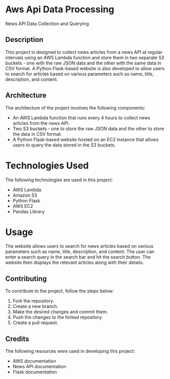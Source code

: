 # Aws Api Data Processing

News API Data Collection and Querying

## Description

This project is designed to collect news articles from a news API at regular intervals using an AWS Lambda function and store them in two separate S3 buckets - one with the raw JSON data and the other with the same data in CSV format. A Python Flask-based website is also developed to allow users to search for articles based on various parameters such as name, title, description, and content.

## Architecture
The architecture of the project involves the following components:

- An AWS Lambda function that runs every 4 hours to collect news articles from the news API.
- Two S3 buckets - one to store the raw JSON data and the other to store the data in CSV format.
- A Python Flask-based website hosted on an EC2 instance that allows users to query the data stored in the S3 buckets.

# Technologies Used
The following technologies are used in this project:

- AWS Lambda
- Amazon S3
- Python Flask
- AWS EC2
- Pandas Library

# Usage

The website allows users to search for news articles based on various parameters such as name, title, description, and content. The user can enter a search query in the search bar and hit the search button. The website then displays the relevant articles along with their details.

## Contributing
To contribute to the project, follow the steps below:

1. Fork the repository.
2. Create a new branch.
3. Make the desired changes and commit them.
4. Push the changes to the forked repository.
5. Create a pull request.

## Credits
The following resources were used in developing this project:

- AWS documentation
- News API documentation
- Flask documentation